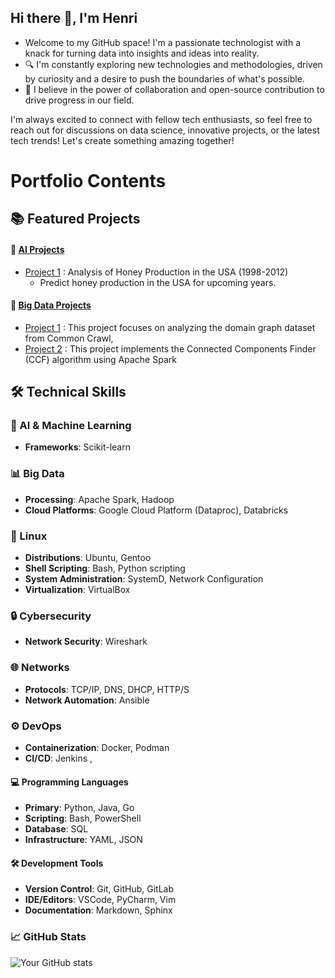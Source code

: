 ## Hi there 👋, I'm Henri 
* Welcome to my GitHub space! I'm a passionate technologist with a knack for turning data into insights and ideas into reality.
* 🔍 I'm constantly exploring new technologies and methodologies, driven by curiosity and a desire to push the boundaries of what's possible.
* 🤝 I believe in the power of collaboration and open-source contribution to drive progress in our field.

I'm always excited to connect with fellow tech enthusiasts, so feel free to reach out for discussions on data science, innovative projects, or the latest tech trends!
Let's create something amazing together! 
<!--
**realnribal/realnribal** is a ✨ _special_ ✨ repository because its `README.md` (this file) appears on your GitHub profile.

Here are some ideas to get you started:

- 🔭 I’m currently working on ...
- 🌱 I’m currently learning ...
- 👯 I’m looking to collaborate on ...
- 🤔 I’m looking for help with ...
- 💬 Ask me about ...
- 📫 How to reach me: ...
- 😄 Pronouns: ...
- ⚡ Fun fact: ...
-->


# Portfolio Contents

## 📚 Featured Projects

#### 🤖 [AI Projects](https://github.com/realnribal/AI-Projects)
- [Project 1](https://github.com/realnribal/AI-Projects/tree/master/Honey_Production) : Analysis of Honey Production in the USA (1998-2012)
  - Predict honey production in the USA for upcoming years.

#### 🤖 [Big Data Projects](https://github.com/realnribal/AI-Projects)
- [Project 1](https://github.com/realnribal/Analyze-Common-Crawl-Data) : This project focuses on analyzing the domain graph dataset from Common Crawl,
- [Project 2](https://github.com/realnribal/spark-connected-components-finder) : This project implements the Connected Components Finder (CCF) algorithm using Apache Spark

## 🛠 Technical Skills

### 🤖 AI & Machine Learning
- **Frameworks**: Scikit-learn 

### 📊 Big Data
- **Processing**: Apache Spark, Hadoop
- **Cloud Platforms**: Google Cloud Platform (Dataproc), Databricks

### 🐧 Linux
- **Distributions**: Ubuntu, Gentoo
- **Shell Scripting**: Bash, Python scripting
- **System Administration**: SystemD, Network Configuration
- **Virtualization**: VirtualBox

### 🔒 Cybersecurity
- **Network Security**: Wireshark

### 🌐 Networks
- **Protocols**: TCP/IP, DNS, DHCP, HTTP/S
- **Network Automation**: Ansible

### ⚙️ DevOps
- **Containerization**: Docker, Podman
- **CI/CD**: Jenkins , 

#### 💻 Programming Languages
- **Primary**: Python, Java, Go
- **Scripting**: Bash, PowerShell
- **Database**: SQL
- **Infrastructure**: YAML, JSON

#### 🛠 Development Tools
- **Version Control**: Git, GitHub, GitLab
- **IDE/Editors**: VSCode, PyCharm, Vim
- **Documentation**: Markdown, Sphinx


### 📈 GitHub Stats
![Your GitHub stats](https://github-readme-stats.vercel.app/api?username=realnribal&show_icons=true&theme=radical&hide=stars,prs,issues,contribs)
